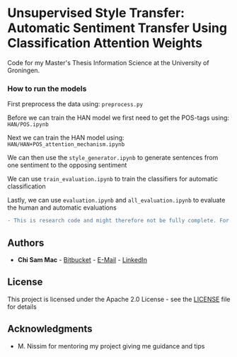 # Unsupervised Style Transfer: Automatic Sentiment Transfer Using Classification Attention Weights

Code for my Master's Thesis Information Science at the University of Groningen.

### How to run the models
First preprocess the data using: ``preprocess.py``

Before we can train the HAN model we first need to get the POS-tags using: ``HAN/POS.ipynb``

Next we can train the HAN model using: ``HAN/HAN+POS_attention_mechanism.ipynb``

We can then use the ``style_generator.ipynb`` to generate sentences from one sentiment to the opposing sentiment

We can use ``train_evaluation.ipynb`` to train the classifiers for automatic classification

Lastly, we can use ``evaluation.ipynb`` and ``all_evaluation.ipynb`` to evaluate the human and automatic evaluations

```diff
- This is research code and might therefore not be fully complete. For questions and full results contact the author.
```

## Authors

* **Chi Sam Mac** - [Bitbucket](https://github.com/cs-mac/) - [E-Mail](chisam_mac@hotmail.com) - [LinkedIn](https://www.linkedin.com/in/chi-sam-mac/)

## License

This project is licensed under the Apache 2.0 License - see the [LICENSE](LICENSE) file for details

## Acknowledgments

* M. Nissim for mentoring my project giving me guidance and tips
